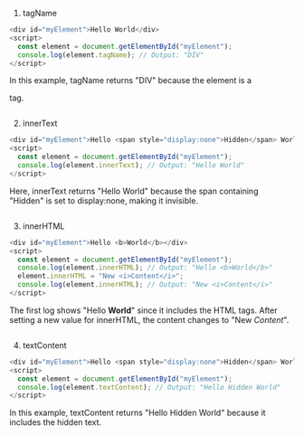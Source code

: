 
1. tagName

```js
<div id="myElement">Hello World</div>
<script>
  const element = document.getElementById("myElement");
  console.log(element.tagName); // Output: "DIV"
</script>
 ```
 In this example, tagName returns "DIV" because the element is a <div> tag.

 ```
 ```
2. innerText

```js
<div id="myElement">Hello <span style="display:none">Hidden</span> World</div>
<script>
  const element = document.getElementById("myElement");
  console.log(element.innerText); // Output: "Hello World"
</script>

 ```
 Here, innerText returns "Hello World" because the span containing "Hidden" is set to display:none, making it invisible.

 ```
 ```

 3. innerHTML


```js
<div id="myElement">Hello <b>World</b></div>
<script>
  const element = document.getElementById("myElement");
  console.log(element.innerHTML); // Output: "Hello <b>World</b>"
  element.innerHTML = "New <i>Content</i>";
  console.log(element.innerHTML); // Output: "New <i>Content</i>"
</script>
 ```

 The first log shows "Hello <b>World</b>" since it includes the HTML tags.
After setting a new value for innerHTML, the content changes to "New <i>Content</i>".

```
```

4. textContent

```js
<div id="myElement">Hello <span style="display:none">Hidden</span> World</div>
<script>
  const element = document.getElementById("myElement");
  console.log(element.textContent); // Output: "Hello Hidden World"
</script>
```
In this example, textContent returns "Hello Hidden World" because it includes the hidden text.
